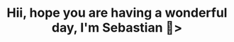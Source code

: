 <div align= "center">
 <h1 align = "center"> Hii, hope you are having a wonderful day, I'm Sebastian 👋>
 </div>
  
  

<!--
**SebastianCast04/SebastianCast04** is a ✨ _special_ ✨ repository because its `README.md` (this file) appears on your GitHub profile.

Here are some ideas to get you started:

- 🔭 I’m currently working on ...
- 🌱 I’m currently learning ...
- 👯 I’m looking to collaborate on ...
- 🤔 I’m looking for help with ...
- 💬 Ask me about ...
- 📫 How to reach me: ...
- 😄 Pronouns: ...
- ⚡ Fun fact: ...
-->
